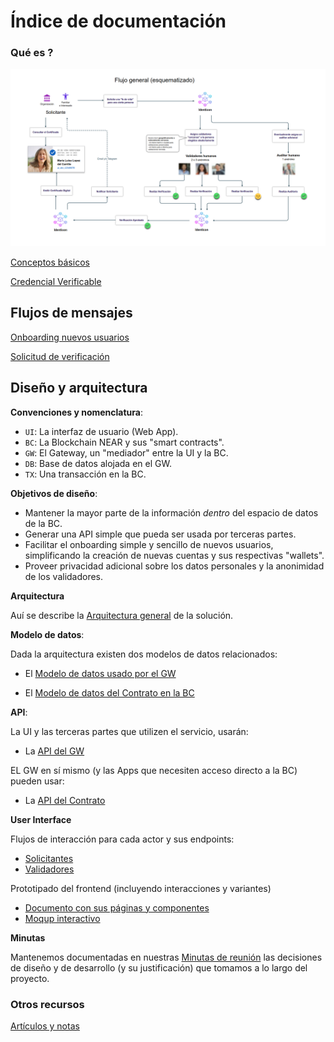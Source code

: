 
# Índice de documentación

### Qué es ? ###

![Flujo general](./images/General_Flow_Diagram.png)

[Conceptos básicos](./conceptos-basicos.md)

[Credencial Verificable](./verifiable-credential.md)

## Flujos de mensajes ##

[Onboarding nuevos usuarios](./onboarding-nuevos-usuarios.md)

[Solicitud de verificación](./images/Request_Flow_w_API_srv.png)

## Diseño y arquitectura ###

**Convenciones y nomenclatura**:

- `UI`: La interfaz de usuario (Web App).
- `BC`: La Blockchain NEAR y sus "smart contracts".
- `GW`: El Gateway, un "mediador" entre la UI y la BC.
- `DB`: Base de datos alojada en el GW.
- `TX`: Una transacción en la BC.

**Objetivos de diseño**:

- Mantener la mayor parte de la información *dentro* del espacio de datos de la BC.
- Generar una API simple que pueda ser usada por terceras partes.
- Facilitar el onboarding simple y sencillo de nuevos usuarios, simplificando la creación de nuevas cuentas y sus respectivas "wallets".
- Proveer privacidad adicional sobre los datos personales y la anonimidad de los validadores.

**Arquitectura**

Auí se describe la [Arquitectura general](./architecture.md) de la solución.

**Modelo de datos**:

Dada la arquitectura existen dos modelos de datos relacionados:

- El [Modelo de datos usado por el GW](./models/gateway-data-model.md)

- El [Modelo de datos del Contrato en la BC](./models/contract-data-model.md)

**API**:

La UI y las terceras partes que utilizen el servicio, usarán:
- La [API del GW](./apis/gateway-api.md)

EL GW en sí mismo (y las Apps que necesiten acceso directo a la BC) pueden usar:
- La [API del Contrato](./apis/contracts-api.md)

**User Interface**

Flujos de interacción para cada actor y sus endpoints:

- [Solicitantes](./images/Requester_UI_Flow.png)
- [Validadores](./images/Validator_UI_Flow.png)

Prototipado del frontend (incluyendo interacciones y variantes)

- [Documento con sus páginas y componentes](./images/Identicon_Frontend.pdf)
- [Moqup interactivo](https://app.moqups.com/9NAQoa5PLA7sR6JKRsmt2dp9faDyZ9im/view/page/a748567a3?ui=0)


**Minutas**

Mantenemos documentadas en nuestras [Minutas de reunión](./meetings.md) las decisiones de diseño y de desarrollo (y su justificación) que tomamos a lo largo del proyecto.

### Otros recursos ###

[Artículos y notas](./referencias.md)
